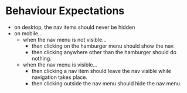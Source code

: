 # Behaviour Expectations
- on desktop, the nav items should never be hidden
- on mobile...
    - when the nav menu is not visible...
        - then clicking on the hamburger menu should show the nav.
        - then clicking anywhere other than the hamburger should do nothing.
    - when the nav menu is visible...
        - then clicking a nav item should leave the nav visible while navigation takes place.
        - then clicking outside the nav menu should hide the nav menu.
